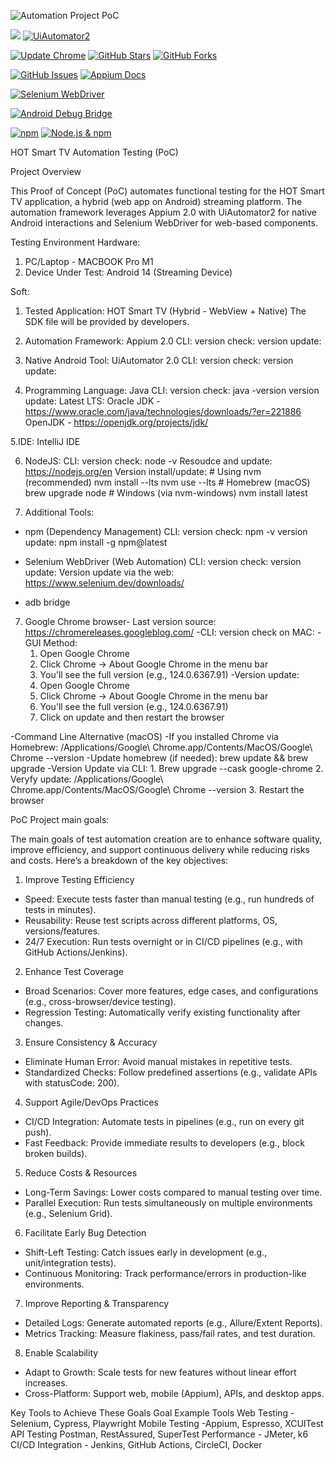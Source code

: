 
![Automation Project PoC](https://github.com/user-attachments/assets/1517e0a9-4c0c-4fac-b53f-14a39b0d00a0)


![](https://img.shields.io/badge/BigScreen-AndoridTV-blue)
[![UiAutomator2](https://img.shields.io/badge/UIautomator2-2.29.0-green?logo=android)](https://appium.io/docs/en/2.0/quickstart/uiauto2-driver/)

[![Update Chrome](https://img.shields.io/badge/Chrome-Check%20for%20Updates-blue?logo=google-chrome)](chrome://settings/help)
[![GitHub Stars](https://img.shields.io/github/stars/Diamondbiz/HOT-POC?style=social)](https://github.com/Diamondbiz/HOT-POC/stargazers)
[![GitHub Forks](https://img.shields.io/github/forks/Diamondbiz/HOT-POC?style=social)](https://github.com/Diamondbiz/HOT-POC/network/members)


[![GitHub Issues](https://img.shields.io/github/issues/Diamondbiz/HOT-POC?color=ff0000&label=ISSUES)](https://github.com/Diamondbiz/HOT-POC/issues)
[![Appium Docs](https://img.shields.io/badge/Appium_Docs-2.0-%238a2be2?logo=appium&logoColor=white)](https://appium.io/docs/en/2.0/)



[![Selenium WebDriver](https://img.shields.io/badge/Selenium_WebDriver-Docs-%2343B02A?logo=selenium&logoColor=white)](https://www.selenium.dev/documentation/webdriver/)

[![Android Debug Bridge](https://img.shields.io/badge/ADB-Documentation-%233DDC84?logo=android&logoColor=white)](https://developer.android.com/tools/adb)

[![npm](https://img.shields.io/npm/v/npm?label=npm%20latest&color=blue&logo=npm)](https://www.npmjs.com/package/npm)
[![Node.js & npm](https://img.shields.io/static/v1?label=Node.js%20%26%20npm&message=Latest%20LTS&color=brightgreen&logo=node.js&logoColor=white)](https://nodejs.org)



HOT Smart TV Automation Testing (PoC)

Project Overview

This Proof of Concept (PoC) automates functional testing for the HOT Smart TV application, a hybrid (web app on Android) streaming platform. The automation framework leverages Appium 2.0 with UiAutomator2 for native Android interactions and Selenium WebDriver for web-based components.


Testing Environment
Hardware:
1. PC/Laptop - MACBOOK Pro M1 
2. Device Under Test: Android 14 (Streaming Device)

Soft:

1. Tested Application: HOT Smart TV (Hybrid - WebView + Native)
   The SDK file will be provided by developers.

2. Automation Framework: Appium 2.0
   CLI: version check: 
        version update:

3. Native Android Tool: UiAutomator 2.0
   CLI: version check: 
        version update:

4. Programming Language: Java
   CLI: version check: java -version
        version update: Latest LTS: Oracle JDK - https://www.oracle.com/java/technologies/downloads/?er=221886
                                    OpenJDK - https://openjdk.org/projects/jdk/

5.IDE: IntelliJ IDE

6. NodeJS: 
    CLI: version check: node -v
         Resoudce and update: https://nodejs.org/en
         Version install/update:
         # Using nvm (recommended)
         nvm install --lts
         nvm use --lts
         # Homebrew (macOS)
         brew upgrade node
         # Windows (via nvm-windows)
         nvm install latest

6. Additional Tools:
* npm (Dependency Management)
    CLI: version check: npm -v
         version update: npm install -g npm@latest

* Selenium WebDriver (Web Automation)
    CLI: version check: 
         version update:
         Version update via the web: https://www.selenium.dev/downloads/

* adb bridge


7. Google Chrome browser- Last version source: https://chromereleases.googleblog.com/
-CLI: version check on MAC:
   -GUI Method:
   1. Open Google Chrome
   2. Click Chrome → About Google Chrome in the menu bar
   3. You'll see the full version (e.g., 124.0.6367.91)
-Version update:
   1. Open Google Chrome
   2. Click Chrome → About Google Chrome in the menu bar
   3. You'll see the full version (e.g., 124.0.6367.91)
   4. Click on update and then restart the browser
    
-Command Line Alternative (macOS)
-If you installed Chrome via Homebrew: /Applications/Google\ Chrome.app/Contents/MacOS/Google\ Chrome --version
-Update homebrew (if needed): brew update && brew upgrade
-Version Update via CLI:
         1. Brew upgrade --cask google-chrome
         2. Veryfy update: /Applications/Google\ Chrome.app/Contents/MacOS/Google\ Chrome --version
         3. Restart the browser

PoC Project main goals:

The main goals of test automation creation are to enhance software quality, improve efficiency, and support continuous delivery while reducing risks and costs. Here’s a breakdown of the key objectives:


1. Improve Testing Efficiency
- Speed: Execute tests faster than manual testing (e.g., run hundreds of tests in minutes).
- Reusability: Reuse test scripts across different platforms, OS, versions/features.
- 24/7 Execution: Run tests overnight or in CI/CD pipelines (e.g., with GitHub Actions/Jenkins).

2. Enhance Test Coverage
- Broad Scenarios: Cover more features, edge cases, and configurations (e.g., cross-browser/device testing).
- Regression Testing: Automatically verify existing functionality after changes.

3. Ensure Consistency & Accuracy
- Eliminate Human Error: Avoid manual mistakes in repetitive tests.
- Standardized Checks: Follow predefined assertions (e.g., validate APIs with statusCode: 200).

4. Support Agile/DevOps Practices
- CI/CD Integration: Automate tests in pipelines (e.g., run on every git push).
- Fast Feedback: Provide immediate results to developers (e.g., block broken builds).

5. Reduce Costs & Resources
- Long-Term Savings: Lower costs compared to manual testing over time.
- Parallel Execution: Run tests simultaneously on multiple environments (e.g., Selenium Grid).

6. Facilitate Early Bug Detection
- Shift-Left Testing: Catch issues early in development (e.g., unit/integration tests).
- Continuous Monitoring: Track performance/errors in production-like environments.

7. Improve Reporting & Transparency
- Detailed Logs: Generate automated reports (e.g., Allure/Extent Reports).
- Metrics Tracking: Measure flakiness, pass/fail rates, and test duration.

8. Enable Scalability
- Adapt to Growth: Scale tests for new features without linear effort increases.
- Cross-Platform: Support web, mobile (Appium), APIs, and desktop apps.

Key Tools to Achieve These Goals
Goal	Example Tools
Web Testing - Selenium, Cypress, Playwright
Mobile Testing -Appium, Espresso, XCUITest
API Testing	Postman, RestAssured, SuperTest
Performance - JMeter, k6
CI/CD Integration	- Jenkins, GitHub Actions, CircleCI, Docker























